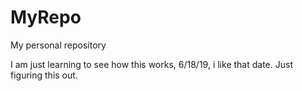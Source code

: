 # MyRepo
My personal repository 

I am just learning to see how this works, 6/18/19, i like that date. Just figuring this out.
